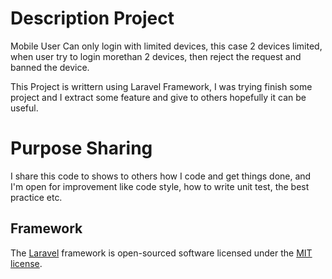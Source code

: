 # Description Project
Mobile User Can only login with limited devices, this case 2 devices limited, when user try to login morethan 2 devices, then reject the request and banned the device.

This Project is writtern using Laravel Framework, 
I was trying finish some project and I extract some feature and give to others hopefully it can be useful.

# Purpose Sharing
I share this code to shows to others how I code and get things done, and I'm open for improvement like code style, how to write unit test, the best practice etc.


## Framework
The <a href="https://laravel.com/">Laravel</a> framework is open-sourced software licensed under the [MIT license](http://opensource.org/licenses/MIT).
